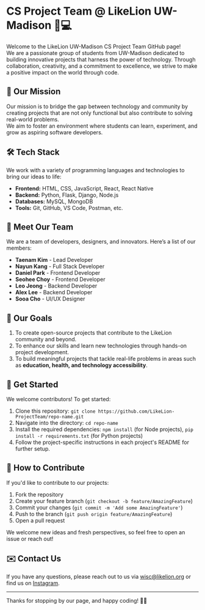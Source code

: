 # CS Project Team @ LikeLion UW-Madison 🦁💻
Welcome to the LikeLion UW-Madison CS Project Team GitHub page!  
We are a passionate group of students from UW-Madison dedicated to building innovative projects that harness the power of technology. Through collaboration, creativity, and a commitment to excellence, we strive to make a positive impact on the world through code.

## 🌟 Our Mission
Our mission is to bridge the gap between technology and community by creating projects that are not only functional but also contribute to solving real-world problems.  
We aim to foster an environment where students can learn, experiment, and grow as aspiring software developers.


<!--
## 💼 Our Projects
### 1. LikeUni
   - **Technologies:** HTML/CSS, JavaScript, React Native, Python, Flask, MySQL, etc.
   - **Goal:** Briefly describe the purpose of this project and what problem it addresses.
   
### 2. Project Name - [Brief description of the project]
   - **Technologies:** React Native, Flask, etc.
   - **Goal:** Briefly describe the purpose of this project and what problem it addresses.
   
*(Repeat the structure above for each major project)*
-->


## 🛠️ Tech Stack
We work with a variety of programming languages and technologies to bring our ideas to life:
- **Frontend:** HTML, CSS, JavaScript, React, React Native
- **Backend:** Python, Flask, Django, Node.js
- **Databases:** MySQL, MongoDB
- **Tools:** Git, GitHub, VS Code, Postman, etc.
  

## 👥 Meet Our Team
We are a team of developers, designers, and innovators. Here’s a list of our members:
- **Taenam Kim** - Lead Developer
- **Nayun Kang** - Full Stack Developer
- **Daniel Park** - Frontend Developer
- **Seohee Choy** - Frontend Developer
- **Leo Jeong** - Backend Developer
- **Alex Lee** - Backend Developer
- **Sooa Cho** - UI/UX Designer


## 🎯 Our Goals
1. To create open-source projects that contribute to the LikeLion community and beyond.
2. To enhance our skills and learn new technologies through hands-on project development.
3. To build meaningful projects that tackle real-life problems in areas such as **education, health, and technology accessibility**.


## 📖 Get Started
We welcome contributors! To get started:
1. Clone this repository: `git clone https://github.com/LikeLion-ProjectTeam/repo-name.git`
2. Navigate into the directory: `cd repo-name`
3. Install the required dependencies: `npm install` (for Node projects), `pip install -r requirements.txt` (for Python projects)
4. Follow the project-specific instructions in each project's README for further setup.


## 🤝 How to Contribute
If you'd like to contribute to our projects:
1. Fork the repository
2. Create your feature branch (`git checkout -b feature/AmazingFeature`)
3. Commit your changes (`git commit -m 'Add some AmazingFeature'`)
4. Push to the branch (`git push origin feature/AmazingFeature`)
5. Open a pull request


We welcome new ideas and fresh perspectives, so feel free to open an issue or reach out!


## ✉️ Contact Us
If you have any questions, please reach out to us via [wisc@likelion.org](mailto:wisc@likelion.org) or find us on [Instagram](https://www.instagram.com/likelion_wisconsin/).

---

Thanks for stopping by our page, and happy coding! 🧑‍💻
